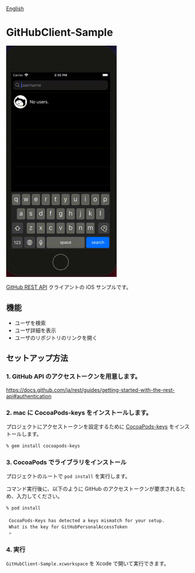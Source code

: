 [English](https://github.com/daisuke-t-jp/GitHubClient-Sample/blob/master/README.md)

# GitHubClient-Sample

<img src="https://raw.githubusercontent.com/daisuke-t-jp/GitHubClient-Sample/master/demo.gif" width="300px">

[GitHub REST API](https://docs.github.com/ja/rest) クライアントの iOS サンプルです。

## 機能

- ユーザを検索
- ユーザ詳細を表示
- ユーザのリポジトリのリンクを開く


## セットアップ方法

### 1. GitHub API のアクセストークンを用意します。

https://docs.github.com/ja/rest/guides/getting-started-with-the-rest-api#authentication


### 2. mac に CocoaPods-keys をインストールします。

プロジェクトにアクセストークンを設定するために [CocoaPods-keys](https://github.com/orta/cocoapods-keys) をインストールします。

```zsh
% gem install cocoapods-keys
```


### 3. CocoaPods でライブラリをインストール

プロジェクトのルートで `pod install` を実行します。

コマンド実行後に、以下のように GitHub のアクセストークンが要求されるため、入力してください。

```zsh
% pod install

 CocoaPods-Keys has detected a keys mismatch for your setup.
 What is the key for GitHubPersonalAccessToken
 > 
 ```
 
 
### 4. 実行
 
`GitHubClient-Sample.xcworkspace` を Xcode で開いて実行できます。

